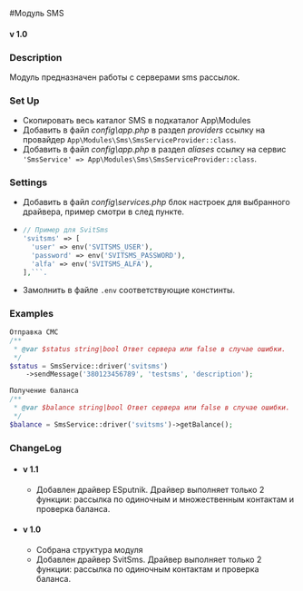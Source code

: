 #Модуль SMS
#### v 1.0

### Description
Модуль предназначен работы с серверами sms рассылок. 

### Set Up
- Скопировать весь каталог SMS в подкаталог App\Modules
- Добавить в файл *config\app.php* в раздел *providers* ссылку на провайдер `App\Modules\Sms\SmsServiceProvider::class`.
- Добавить в файл *config\app.php* в раздел *aliases* ссылку на сервис `'SmsService' => App\Modules\Sms\SmsServiceProvider::class`.

### Settings
- Добавить в файл *config\services.php* блок настроек для выбранного драйвера, пример смотри в след пункте.
- ```php 
  // Пример для SvitSms
  'svitsms' => [
    'user' => env('SVITSMS_USER'),
    'password' => env('SVITSMS_PASSWORD'),
    'alfa' => env('SVITSMS_ALFA'),
  ],```.
- Замолнить в файле `.env` соответствующие констинты.

### Examples
````php
Отправка СМС
/**
 * @var $status string|bool Ответ сервера или false в случае ошибки. 
 */
$status = SmsService::driver('svitsms')
    ->sendMessage('380123456789', 'testsms', 'description');
````
````php
Получение баланса
/**
 * @var $balance string|bool Ответ сервера или false в случае ошибки. 
 */
$balance = SmsService::driver('svitsms')->getBalance();
````

### ChangeLog
- #### v 1.1
    - Добавлен драйвер ESputnik. Драйвер выполняет только 2 функции: рассылка по одиночным и множественным контактам и проверка баланса.
- #### v 1.0
    - Собрана структура модуля
    - Добавлен драйвер SvitSms. Драйвер выполняет только 2 функции: рассылка по одиночным контактам и проверка баланса. 

